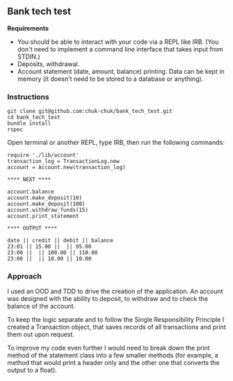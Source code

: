 ## Bank tech test

**Requirements**

- You should be able to interact with your code via a REPL like IRB. (You don't need to implement a command line interface that takes input from STDIN.)
- Deposits, withdrawal.
- Account statement (date, amount, balance) printing.
Data can be kept in memory (it doesn't need to be stored to a database or anything).

### Instructions

```
git clone git@github.com:chuk-chuk/bank_tech_test.git
cd bank_tech_test
bundle install
rspec

```
Open terminal or another REPL, type IRB, then run the following commands:
```
require './lib/account'
transaction_log = TransactionLog.new
account = Account.new(transaction_log)

**** NEXT ****

account.balance
account.make_deposit(10)
account.make_deposit(100)
account.withdraw_funds(15)
account.print_statement

**** OUTPUT ****

date || credit || debit || balance
23:01 || 15.00 ||  || 95.00
23:00 ||  || 100.00 || 110.00
23:00 ||  || 10.00 || 10.00

```

### Approach
I used an OOD and TDD to drive the creation of the application. An account was designed with the ability to deposit, to withdraw and to check the balance of the account.

To keep the logic separate and to follow the Single Responsibility Principle I created a Transaction object, that saves records of all transactions and print them out upon request.

To improve my code even further I would need to break down the print method of the statement class into a few smaller methods (for example, a method that would print a header only and the other one that converts the output to a float).

